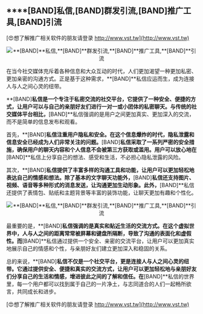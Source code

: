 ## ****[BAND]**私信,**[BAND]**群发引流,**[BAND]**推广工具,**[BAND]**引流**

[😍想了解推广相关软件的朋友请登录 http://www.vst.tw](http://www.vst.tw)

 <center><img src="https://vst.tw/MP4/tuiguang/png/0.png" alt="**[BAND]**私信,**[BAND]**群发引流,**[BAND]**推广工具,**[BAND]**引流"></center>

在当今社交媒体充斥着各种信息和大众互动的时代，人们更加渴望一种更加私密、更加亲密的沟通方式。正是基于这种需求，**[BAND]**私信应运而生，成为连接人与人之间心灵的纽带。

**[BAND]**私信是一个专注于私密交流的社交平台，它提供了一种安全、便捷的方式，让用户可以与自己的亲朋好友们进行一对一或小团体的私密聊天。与传统的社交媒体平台相比，**[BAND]**私信强调的是用户之间更加真实、更加深入的交流，而不是简单的信息发布和观看。

首先，**[BAND]**私信注重用户隐私和安全。在这个信息爆炸的时代，隐私泄露和信息安全已经成为人们非常关注的问题。**[BAND]**私信采取了一系列严密的安全措施，确保用户的聊天内容和个人信息不会被第三方获取或滥用。用户可以放心地在**[BAND]**私信上分享自己的想法、感受和生活，不必担心隐私泄露的风险。

其次，**[BAND]**私信提供了丰富多样的沟通工具和功能，让用户可以更加轻松地表达自己的情感和想法。除了基本的文字聊天功能外，**[BAND]**私信还支持图片、视频、语音等多种形式的消息发送，让沟通更加生动形象。此外，**[BAND]**私信还提供了表情包、贴纸和主题背景等丰富的装饰功能，让聊天更加有趣和个性化。

 <center><img src="https://vst.tw/MP4/tuiguang/png/5.png" alt="**[BAND]**私信,**[BAND]**群发引流,**[BAND]**推广工具,**[BAND]**引流"></center>

最重要的是，**[BAND]**私信强调的是真实和贴近生活的交流方式。在这个虚拟世界中，人与人之间的距离常常被屏幕和键盘所隔断，导致了沟通的表面化和虚假性。而**[BAND]**私信通过提供一个安全、亲密的交流平台，让用户可以更加真实地展示自己的情感和个性，与亲朋好友们建立更加深入和稳固的关系。

总的来说，**[BAND]**私信不仅是一个社交平台，更是连接人与人之间心灵的纽带。它通过提供安全、便捷和真实的交流方式，让用户可以更加轻松地与亲朋好友们分享自己的生活和情感，增进彼此之间的了解和信任。在**[BAND]**私信的世界里，每一个用户都可以找到属于自己的一片净土，与志同道合的人们一起畅所欲言，共同成长和进步。

[😍想了解推广相关软件的朋友请登录 http://www.vst.tw](http://www.vst.tw)



